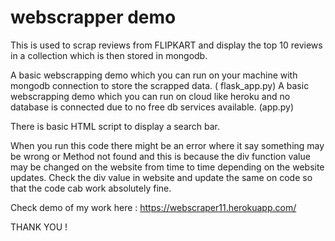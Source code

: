 # webscrapper demo

This is used to scrap reviews from FLIPKART and display the top 10 reviews in  a collection which is then stored in mongodb.

A basic webscrapping demo which you can run on your machine with mongodb connection to store the scrapped data. ( flask_app.py)
A basic webscrapping demo which you can run on cloud like heroku and no database is connected due to no free db services available. (app.py)


There is basic HTML script to display a search bar.


When you run this code there might be an error where it say something may be wrong or Method not found and this is because the div function value may be changed on the website from time to time depending on the website updates. Check the div value in website and update the same on code so that the code cab work absolutely fine.


Check demo of my work here : https://webscraper11.herokuapp.com/ 

THANK YOU !


